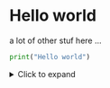 # Hello world

a lot of other stuf here ...
```python
print("Hello world")
```

<details>
<summary>Click to expand</summary>

```python
print("Hello world")
```

</details>
